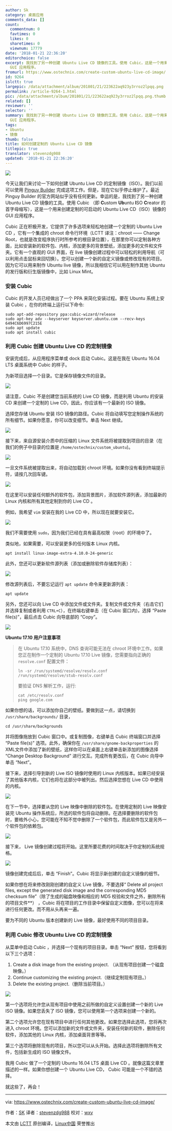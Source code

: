 ```yaml
---
author: Sk
category: 桌面应用
comments_data: []
count:
  commentnum: 0
  favtimes: 0
  likes: 0
  sharetimes: 0
  viewnum: 17779
date: '2018-01-21 22:36:20'
editorchoice: false
excerpt: 我找到了另一种创建 Ubuntu Live CD 镜像的工具。使用 Cubic，这是一个用来创建定制的可启动的 Ubuntu Live CD（ISO）镜像的
  GUI 应用程序。
fromurl: https://www.ostechnix.com/create-custom-ubuntu-live-cd-image/
id: 9264
islctt: true
largepic: /data/attachment/album/201801/21/223622aq923y3rroz2lpqq.png
permalink: /article-9264-1.html
pic: /data/attachment/album/201801/21/223622aq923y3rroz2lpqq.png.thumb.jpg
related: []
reviewer: ''
selector: ''
summary: 我找到了另一种创建 Ubuntu Live CD 镜像的工具。使用 Cubic，这是一个用来创建定制的可启动的 Ubuntu Live CD（ISO）镜像的
  GUI 应用程序。
tags:
- Ubuntu
- 镜像
thumb: false
title: 如何创建定制的 Ubuntu Live CD 镜像
titlepic: true
translator: stevenzdg988
updated: '2018-01-21 22:36:20'
---
```


![](/data/attachment/album/201801/21/223622aq923y3rroz2lpqq.png)


今天让我们来讨论一下如何创建 Ubuntu Live CD 的定制镜像（ISO）。我们以前可以使用 [Pinguy Builder](https://www.ostechnix.com/pinguy-builder-build-custom-ubuntu-os/) 完成这项工作。但是，现在它似乎停止维护了。最近 Pinguy Builder 的官方网站似乎没有任何更新。幸运的是，我找到了另一种创建 Ubuntu Live CD 镜像的工具。使用 Cubic （即 **C**ustom **Ub**untu **I**SO **C**reator 的首字母缩写），这是一个用来创建定制的可启动的 Ubuntu Live CD（ISO）镜像的 GUI 应用程序。


Cubic 正在积极开发，它提供了许多选项来轻松地创建一个定制的 Ubuntu Live CD ，它有一个集成的 chroot 命令行环境（LCTT 译注：chroot —— Change Root，也就是改变程序执行时所参考的根目录位置），在那里你可以定制各种方面，比如安装新的软件包、内核，添加更多的背景壁纸，添加更多的文件和文件夹。它有一个直观的 GUI 界面，在 live 镜像创建过程中可以轻松的利用导航（可以利用点击鼠标来回切换）。您可以创建一个新的自定义镜像或修改现有的项目。因为它可以用来制作 Ubuntu live 镜像，所以我相信它可以用在制作其他 Ubuntu 的发行版和衍生版镜像中，比如 Linux Mint。


### 安装 Cubic


Cubic 的开发人员已经做出了一个 PPA 来简化安装过程。要在 Ubuntu 系统上安装 Cubic ，在你的终端上运行以下命令:



```
sudo apt-add-repository ppa:cubic-wizard/release
sudo apt-key adv --keyserver keyserver.ubuntu.com --recv-keys 6494C6D6997C215E
sudo apt update
sudo apt install cubic

```

### 利用 Cubic 创建 Ubuntu Live CD 的定制镜像


安装完成后，从应用程序菜单或 dock 启动 Cubic。这是在我在 Ubuntu 16.04 LTS 桌面系统中 Cubic 的样子。


为新项目选择一个目录。它是保存镜像文件的目录。


![](/data/attachment/album/201801/21/223624gi626h0lns2565ln.png)


请注意，Cubic 不是创建您当前系统的 Live CD 镜像，而是利用 Ubuntu 的安装 CD 来创建一个定制的 Live CD，因此，你应该有一个最新的 ISO 镜像。


选择您存储 Ubuntu 安装 ISO 镜像的路径。Cubic 将自动填写您定制操作系统的所有细节。如果你愿意，你可以改变细节。单击 Next 继续。


![](/data/attachment/album/201801/21/223625hf5w8ttmvt0otf82.png)


接下来，来自源安装介质中的压缩的 Linux 文件系统将被提取到项目的目录（在我们的例子中目录的位置是 `/home/ostechnix/custom_ubuntu`)。


![](/data/attachment/album/201801/21/223627lo39rrwr974t42u3.png)


一旦文件系统被提取出来，将自动加载到 chroot 环境。如果你没有看到终端提示符，请按几次回车键。


![](/data/attachment/album/201801/21/223629bpirbweefpwbft8i.png)


在这里可以安装任何额外的软件包，添加背景图片，添加软件源列表，添加最新的 Linux 内核和所有其他定制到你的 Live CD 。


例如，我希望 `vim` 安装在我的 Live CD 中，所以现在就要安装它。


![](/data/attachment/album/201801/21/223630l38u8e955399udus.png)


我们不需要使用 `sudo`，因为我们已经在具有最高权限（root）的环境中了。


类似地，如果需要，可以安装更多的任何版本 Linux 内核。



```
apt install linux-image-extra-4.10.0-24-generic

```

此外，您还可以更新软件源列表（添加或删除软件存储库列表）：


![](/data/attachment/album/201801/21/223632nurjwwlyux64xhhr.png)


修改源列表后，不要忘记运行 `apt update` 命令来更新源列表：



```
apt update

```

另外，您还可以向 Live CD 中添加文件或文件夹。复制文件或文件夹（右击它们并选择复制或者利用 `CTRL+C`），在终端右键单击（在 Cubic 窗口内)，选择 “Paste file(s)”，最后点击 Cubic 向导底部的 “Copy”。


![](/data/attachment/album/201801/21/223633tox1z5kvwo35g35o.png)


**Ubuntu 17.10 用户注意事项**



> 
> 在 Ubuntu 17.10 系统中，DNS 查询可能无法在 chroot 环境中工作。如果您正在制作一个定制的 Ubuntu 17.10 Live 镜像，您需要指向正确的 `resolve.conf` 配置文件：
> 
> 
> 
> ```
> ln -sr /run/systemd/resolve/resolv.conf /run/systemd/resolve/stub-resolv.conf
> 
> ```
> 
> 要验证 DNS 解析工作，运行:
> 
> 
> 
> ```
> cat /etc/resolv.conf
> ping google.com
> 
> ```
> 
> 


如果你想的话，可以添加你自己的壁纸。要做到这一点，请切换到 `/usr/share/backgrounds/` 目录，



```
cd /usr/share/backgrounds

```

并将图像拖放到 Cubic 窗口中。或复制图像，右键单击 Cubic 终端窗口并选择 “Paste file(s)” 选项。此外，确保你在 `/usr/share/gnome-backproperties` 的XML文件中添加了新的壁纸，这样你可以在桌面上右键单击新添加的图像选择 “Change Desktop Background” 进行交互。完成所有更改后，在 Cubic 向导中单击 “Next”。


接下来，选择引导到新的 Live ISO 镜像时使用的 Linux 内核版本。如果已经安装了其他版本内核，它们也将在这部分中被列出。然后选择您想在 Live CD 中使用的内核。


![](/data/attachment/album/201801/21/223634aqkt9pf3jr0a30j3.png)


在下一节中，选择要从您的 Live 映像中删除的软件包。在使用定制的 Live 映像安装完 Ubuntu 操作系统后，所选的软件包将自动删除。在选择要删除的软件包时，要格外小心，您可能在不知不觉中删除了一个软件包，而此软件包又是另外一个软件包的依赖包。


![](/data/attachment/album/201801/21/223636rv3t3vrozb2zmzof.png)


接下来， Live 镜像创建过程将开始。这里所要花费的时间取决于你定制的系统规格。


![](/data/attachment/album/201801/21/223637d70ghbf0tyo30083.png)


镜像创建完成后后，单击 “Finish”。Cubic 将显示新创建的自定义镜像的细节。


如果你想在将来修改刚刚创建的自定义 Live 镜像，不要选择“ Delete all project files, except the generated disk image and the corresponding MD5 checksum file”（除了生成的磁盘映像和相应的 MD5 校验和文件之外，删除所有的项目文件\*\*） ，Cubic 将在项目的工作目录中保留自定义图像，您可以在将来进行任何更改。而不用从头再来一遍。


要为不同的 Ubuntu 版本创建新的 Live 镜像，最好使用不同的项目目录。


### 利用 Cubic 修改 Ubuntu Live CD 的定制镜像


从菜单中启动 Cubic ，并选择一个现有的项目目录。单击 “Next” 按钮，您将看到以下三个选项：


1. Create a disk image from the existing project. （从现有项目创建一个磁盘映像。）
2. Continue customizing the existing project.（继续定制现有项目。）
3. Delete the existing project.（删除当前项目。）


![](/data/attachment/album/201801/21/223639lrz88u781ooggl78.png)


第一个选项将允许您从现有项目中使用之前所做的自定义设置创建一个新的 Live ISO 镜像。如果您丢失了 ISO 镜像，您可以使用第一个选项来创建一个新的。


第二个选项允许您在现有项目中进行任何其他更改。如果您选择此选项，您将再次进入 chroot 环境。您可以添加新的文件或文件夹，安装任何新的软件，删除任何软件，添加其他的 Linux 内核，添加桌面背景等等。


第三个选项将删除现有的项目，所以您可以从头开始。选择此选项将删除所有文件，包括新生成的 ISO 镜像文件。


我用 Cubic 做了一个定制的 Ubuntu 16.04 LTS 桌面 Live CD 。就像这篇文章里描述的一样。如果你想创建一个 Ubuntu Live CD， Cubic 可能是一个不错的选择。


就这些了，再会！




---


via: <https://www.ostechnix.com/create-custom-ubuntu-live-cd-image/>


作者：[SK](https://www.ostechnix.com/author/sk/) 译者：[stevenzdg988](https://github.com/stevenzdg988) 校对：[wxy](https://github.com/wxy)


本文由 [LCTT](https://github.com/LCTT/TranslateProject) 原创编译，[Linux中国](https://linux.cn/) 荣誉推出
